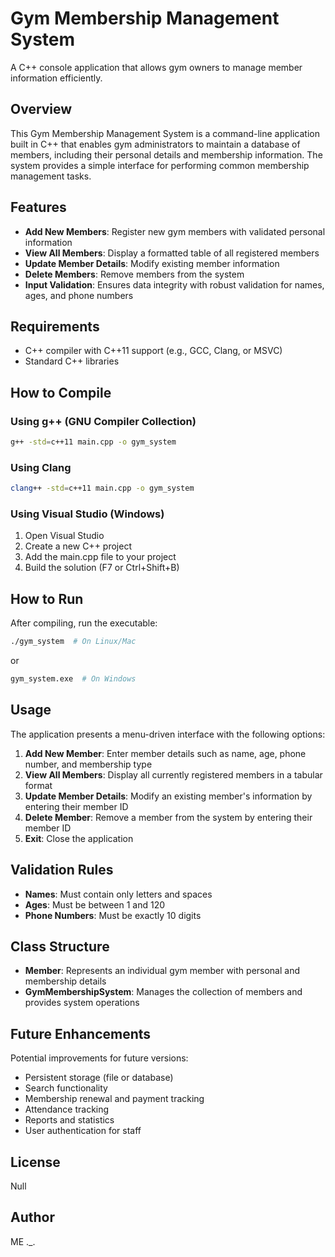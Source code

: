 # Gym Membership Management System

A C++ console application that allows gym owners to manage member information efficiently.

## Overview

This Gym Membership Management System is a command-line application built in C++ that enables gym administrators to maintain a database of members, including their personal details and membership information. The system provides a simple interface for performing common membership management tasks.

## Features

- **Add New Members**: Register new gym members with validated personal information
- **View All Members**: Display a formatted table of all registered members
- **Update Member Details**: Modify existing member information
- **Delete Members**: Remove members from the system
- **Input Validation**: Ensures data integrity with robust validation for names, ages, and phone numbers

## Requirements

- C++ compiler with C++11 support (e.g., GCC, Clang, or MSVC)
- Standard C++ libraries

## How to Compile

### Using g++ (GNU Compiler Collection)

```bash
g++ -std=c++11 main.cpp -o gym_system
```

### Using Clang

```bash
clang++ -std=c++11 main.cpp -o gym_system
```

### Using Visual Studio (Windows)

1. Open Visual Studio
2. Create a new C++ project
3. Add the main.cpp file to your project
4. Build the solution (F7 or Ctrl+Shift+B)

## How to Run

After compiling, run the executable:

```bash
./gym_system  # On Linux/Mac
```
or
```bash
gym_system.exe  # On Windows
```

## Usage

The application presents a menu-driven interface with the following options:

1. **Add New Member**: Enter member details such as name, age, phone number, and membership type
2. **View All Members**: Display all currently registered members in a tabular format
3. **Update Member Details**: Modify an existing member's information by entering their member ID
4. **Delete Member**: Remove a member from the system by entering their member ID
5. **Exit**: Close the application

## Validation Rules

- **Names**: Must contain only letters and spaces
- **Ages**: Must be between 1 and 120
- **Phone Numbers**: Must be exactly 10 digits

## Class Structure

- **Member**: Represents an individual gym member with personal and membership details
- **GymMembershipSystem**: Manages the collection of members and provides system operations

## Future Enhancements

Potential improvements for future versions:

- Persistent storage (file or database)
- Search functionality
- Membership renewal and payment tracking
- Attendance tracking
- Reports and statistics
- User authentication for staff

## License

Null

## Author

ME ._.
